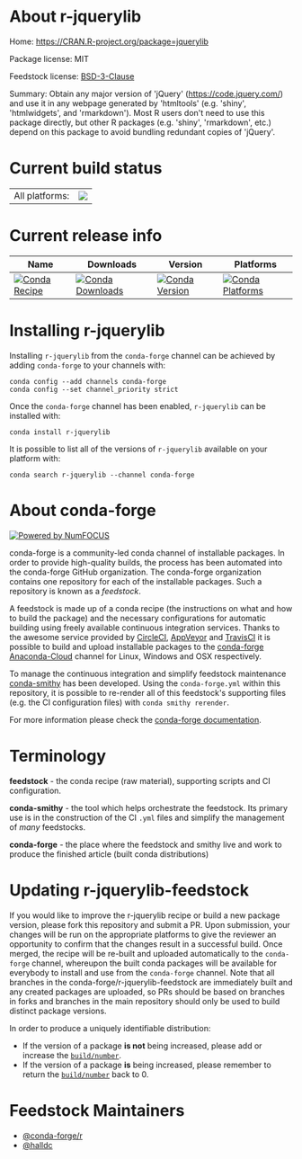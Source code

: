 About r-jquerylib
=================

Home: https://CRAN.R-project.org/package=jquerylib

Package license: MIT

Feedstock license: [BSD-3-Clause](https://github.com/conda-forge/r-jquerylib-feedstock/blob/master/LICENSE.txt)

Summary: Obtain any major version of 'jQuery' (<https://code.jquery.com/>) and use it in any webpage generated by 'htmltools' (e.g. 'shiny', 'htmlwidgets', and 'rmarkdown'). Most R users don't need to use this package directly, but other R packages (e.g. 'shiny', 'rmarkdown', etc.) depend on this package to avoid bundling redundant copies of 'jQuery'.

Current build status
====================


<table><tr><td>All platforms:</td>
    <td>
      <a href="https://dev.azure.com/conda-forge/feedstock-builds/_build/latest?definitionId=9570&branchName=master">
        <img src="https://dev.azure.com/conda-forge/feedstock-builds/_apis/build/status/r-jquerylib-feedstock?branchName=master">
      </a>
    </td>
  </tr>
</table>

Current release info
====================

| Name | Downloads | Version | Platforms |
| --- | --- | --- | --- |
| [![Conda Recipe](https://img.shields.io/badge/recipe-r--jquerylib-green.svg)](https://anaconda.org/conda-forge/r-jquerylib) | [![Conda Downloads](https://img.shields.io/conda/dn/conda-forge/r-jquerylib.svg)](https://anaconda.org/conda-forge/r-jquerylib) | [![Conda Version](https://img.shields.io/conda/vn/conda-forge/r-jquerylib.svg)](https://anaconda.org/conda-forge/r-jquerylib) | [![Conda Platforms](https://img.shields.io/conda/pn/conda-forge/r-jquerylib.svg)](https://anaconda.org/conda-forge/r-jquerylib) |

Installing r-jquerylib
======================

Installing `r-jquerylib` from the `conda-forge` channel can be achieved by adding `conda-forge` to your channels with:

```
conda config --add channels conda-forge
conda config --set channel_priority strict
```

Once the `conda-forge` channel has been enabled, `r-jquerylib` can be installed with:

```
conda install r-jquerylib
```

It is possible to list all of the versions of `r-jquerylib` available on your platform with:

```
conda search r-jquerylib --channel conda-forge
```


About conda-forge
=================

[![Powered by NumFOCUS](https://img.shields.io/badge/powered%20by-NumFOCUS-orange.svg?style=flat&colorA=E1523D&colorB=007D8A)](http://numfocus.org)

conda-forge is a community-led conda channel of installable packages.
In order to provide high-quality builds, the process has been automated into the
conda-forge GitHub organization. The conda-forge organization contains one repository
for each of the installable packages. Such a repository is known as a *feedstock*.

A feedstock is made up of a conda recipe (the instructions on what and how to build
the package) and the necessary configurations for automatic building using freely
available continuous integration services. Thanks to the awesome service provided by
[CircleCI](https://circleci.com/), [AppVeyor](https://www.appveyor.com/)
and [TravisCI](https://travis-ci.com/) it is possible to build and upload installable
packages to the [conda-forge](https://anaconda.org/conda-forge)
[Anaconda-Cloud](https://anaconda.org/) channel for Linux, Windows and OSX respectively.

To manage the continuous integration and simplify feedstock maintenance
[conda-smithy](https://github.com/conda-forge/conda-smithy) has been developed.
Using the ``conda-forge.yml`` within this repository, it is possible to re-render all of
this feedstock's supporting files (e.g. the CI configuration files) with ``conda smithy rerender``.

For more information please check the [conda-forge documentation](https://conda-forge.org/docs/).

Terminology
===========

**feedstock** - the conda recipe (raw material), supporting scripts and CI configuration.

**conda-smithy** - the tool which helps orchestrate the feedstock.
                   Its primary use is in the construction of the CI ``.yml`` files
                   and simplify the management of *many* feedstocks.

**conda-forge** - the place where the feedstock and smithy live and work to
                  produce the finished article (built conda distributions)


Updating r-jquerylib-feedstock
==============================

If you would like to improve the r-jquerylib recipe or build a new
package version, please fork this repository and submit a PR. Upon submission,
your changes will be run on the appropriate platforms to give the reviewer an
opportunity to confirm that the changes result in a successful build. Once
merged, the recipe will be re-built and uploaded automatically to the
`conda-forge` channel, whereupon the built conda packages will be available for
everybody to install and use from the `conda-forge` channel.
Note that all branches in the conda-forge/r-jquerylib-feedstock are
immediately built and any created packages are uploaded, so PRs should be based
on branches in forks and branches in the main repository should only be used to
build distinct package versions.

In order to produce a uniquely identifiable distribution:
 * If the version of a package **is not** being increased, please add or increase
   the [``build/number``](https://docs.conda.io/projects/conda-build/en/latest/resources/define-metadata.html#build-number-and-string).
 * If the version of a package **is** being increased, please remember to return
   the [``build/number``](https://docs.conda.io/projects/conda-build/en/latest/resources/define-metadata.html#build-number-and-string)
   back to 0.

Feedstock Maintainers
=====================

* [@conda-forge/r](https://github.com/conda-forge/r/)
* [@halldc](https://github.com/halldc/)

